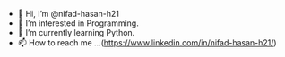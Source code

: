 - 👋 Hi, I’m @nifad-hasan-h21
- 👀 I’m interested in Programming.
- 🌱 I’m currently learning Python.
- 📫 How to reach me ...(https://www.linkedin.com/in/nifad-hasan-h21/)


<!---
nifad-hasan-h21/nifad-hasan-h21 is a ✨ special ✨ repository because its `README.md` (this file) appears on your GitHub profile.
You can click the Preview link to take a look at your changes.
--->
